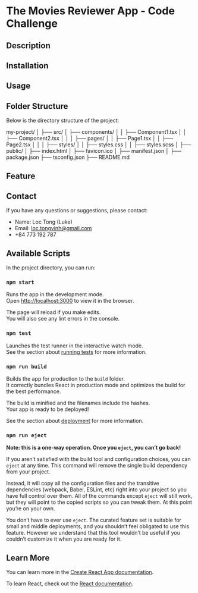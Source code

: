 # The Movies Reviewer App - Code Challenge

## Description

## Installation

## Usage


## Folder Structure

Below is the directory structure of the project:

my-project/
│
├── src/
│ ├── components/
│ │ ├── Component1.tsx
│ │ ├── Component2.tsx
│ │
│ ├── pages/
│ │ ├── Page1.tsx
│ │ ├── Page2.tsx
│ │
│ ├── styles/
│ │ ├── styles.css
│ │ ├── styles.scss
│
├── public/
│ ├── index.html
│ ├── favicon.ico
│ ├── manifest.json
│
├── package.json
├── tsconfig.json
├── README.md


## Feature

## Contact

If you have any questions or suggestions, please contact:

- Name: Loc Tong (Luke)
- Email: loc.tongvinh@gmail.com
- +84 773 192 787



## Available Scripts

In the project directory, you can run:

### `npm start`

Runs the app in the development mode.\
Open [http://localhost:3000](http://localhost:3000) to view it in the browser.

The page will reload if you make edits.\
You will also see any lint errors in the console.

### `npm test`

Launches the test runner in the interactive watch mode.\
See the section about [running tests](https://facebook.github.io/create-react-app/docs/running-tests) for more information.

### `npm run build`

Builds the app for production to the `build` folder.\
It correctly bundles React in production mode and optimizes the build for the best performance.

The build is minified and the filenames include the hashes.\
Your app is ready to be deployed!

See the section about [deployment](https://facebook.github.io/create-react-app/docs/deployment) for more information.

### `npm run eject`

**Note: this is a one-way operation. Once you `eject`, you can’t go back!**

If you aren’t satisfied with the build tool and configuration choices, you can `eject` at any time. This command will remove the single build dependency from your project.

Instead, it will copy all the configuration files and the transitive dependencies (webpack, Babel, ESLint, etc) right into your project so you have full control over them. All of the commands except `eject` will still work, but they will point to the copied scripts so you can tweak them. At this point you’re on your own.

You don’t have to ever use `eject`. The curated feature set is suitable for small and middle deployments, and you shouldn’t feel obligated to use this feature. However we understand that this tool wouldn’t be useful if you couldn’t customize it when you are ready for it.

## Learn More

You can learn more in the [Create React App documentation](https://facebook.github.io/create-react-app/docs/getting-started).

To learn React, check out the [React documentation](https://reactjs.org/).
